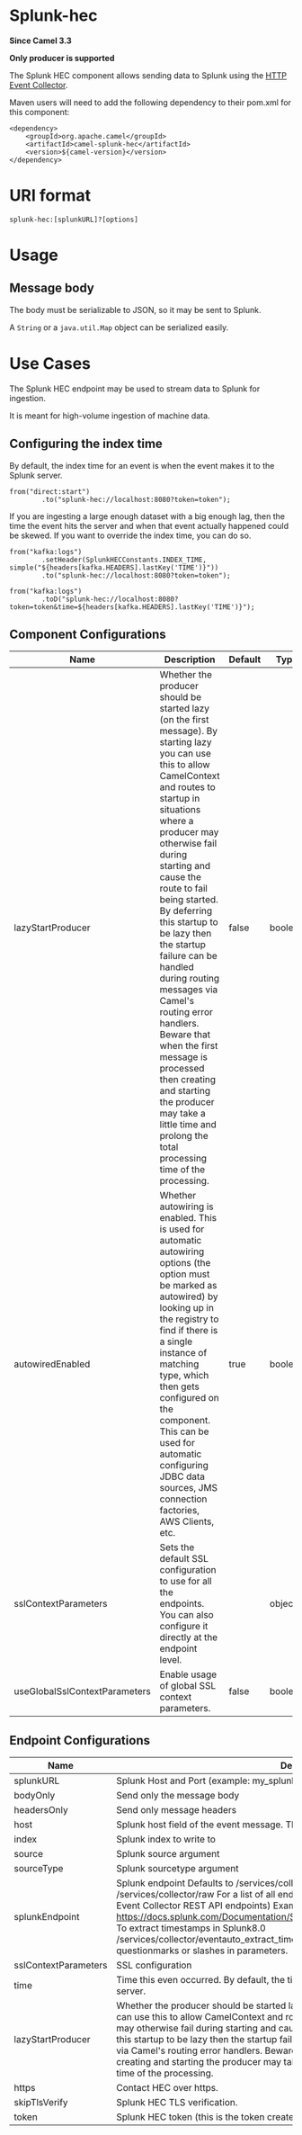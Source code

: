 # Splunk-hec

**Since Camel 3.3**

**Only producer is supported**

The Splunk HEC component allows sending data to Splunk using the [HTTP
Event
Collector](https://dev.splunk.com/enterprise/docs/dataapps/httpeventcollector/).

Maven users will need to add the following dependency to their pom.xml
for this component:

    <dependency>
        <groupId>org.apache.camel</groupId>
        <artifactId>camel-splunk-hec</artifactId>
        <version>${camel-version}</version>
    </dependency>

# URI format

    splunk-hec:[splunkURL]?[options]

# Usage

## Message body

The body must be serializable to JSON, so it may be sent to Splunk.

A `String` or a `java.util.Map` object can be serialized easily.

# Use Cases

The Splunk HEC endpoint may be used to stream data to Splunk for
ingestion.

It is meant for high-volume ingestion of machine data.

## Configuring the index time

By default, the index time for an event is when the event makes it to
the Splunk server.

    from("direct:start")
            .to("splunk-hec://localhost:8080?token=token");

If you are ingesting a large enough dataset with a big enough lag, then
the time the event hits the server and when that event actually happened
could be skewed. If you want to override the index time, you can do so.

    from("kafka:logs")
            .setHeader(SplunkHECConstants.INDEX_TIME, simple("${headers[kafka.HEADERS].lastKey('TIME')}"))
            .to("splunk-hec://localhost:8080?token=token");
    
    from("kafka:logs")
            .toD("splunk-hec://localhost:8080?token=token&time=${headers[kafka.HEADERS].lastKey('TIME')}");

## Component Configurations

  
|Name|Description|Default|Type|
|---|---|---|---|
|lazyStartProducer|Whether the producer should be started lazy (on the first message). By starting lazy you can use this to allow CamelContext and routes to startup in situations where a producer may otherwise fail during starting and cause the route to fail being started. By deferring this startup to be lazy then the startup failure can be handled during routing messages via Camel's routing error handlers. Beware that when the first message is processed then creating and starting the producer may take a little time and prolong the total processing time of the processing.|false|boolean|
|autowiredEnabled|Whether autowiring is enabled. This is used for automatic autowiring options (the option must be marked as autowired) by looking up in the registry to find if there is a single instance of matching type, which then gets configured on the component. This can be used for automatic configuring JDBC data sources, JMS connection factories, AWS Clients, etc.|true|boolean|
|sslContextParameters|Sets the default SSL configuration to use for all the endpoints. You can also configure it directly at the endpoint level.||object|
|useGlobalSslContextParameters|Enable usage of global SSL context parameters.|false|boolean|

## Endpoint Configurations

  
|Name|Description|Default|Type|
|---|---|---|---|
|splunkURL|Splunk Host and Port (example: my\_splunk\_server:8089)||string|
|bodyOnly|Send only the message body|false|boolean|
|headersOnly|Send only message headers|false|boolean|
|host|Splunk host field of the event message. This is not the Splunk host to connect to.||string|
|index|Splunk index to write to|camel|string|
|source|Splunk source argument|camel|string|
|sourceType|Splunk sourcetype argument|camel|string|
|splunkEndpoint|Splunk endpoint Defaults to /services/collector/event To write RAW data like JSON use /services/collector/raw For a list of all endpoints refer to splunk documentation (HTTP Event Collector REST API endpoints) Example for Spunk 8.2.x: https://docs.splunk.com/Documentation/SplunkCloud/8.2.2203/Data/HECRESTendpoints To extract timestamps in Splunk8.0 /services/collector/eventauto\_extract\_timestamp=true Remember to utilize RAW{} for questionmarks or slashes in parameters.|/services/collector/event|string|
|sslContextParameters|SSL configuration||object|
|time|Time this even occurred. By default, the time will be when this event hits the splunk server.||integer|
|lazyStartProducer|Whether the producer should be started lazy (on the first message). By starting lazy you can use this to allow CamelContext and routes to startup in situations where a producer may otherwise fail during starting and cause the route to fail being started. By deferring this startup to be lazy then the startup failure can be handled during routing messages via Camel's routing error handlers. Beware that when the first message is processed then creating and starting the producer may take a little time and prolong the total processing time of the processing.|false|boolean|
|https|Contact HEC over https.|true|boolean|
|skipTlsVerify|Splunk HEC TLS verification.|false|boolean|
|token|Splunk HEC token (this is the token created for HEC and not the user's token)||string|

